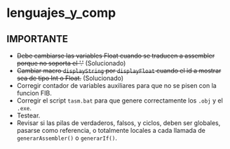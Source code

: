 # lenguajes_y_comp

## IMPORTANTE

* ~~Debe cambiarse las variables Float cuando se traducen a assembler porque no soporta el '.'~~ (Solucionado)
* ~~Cambiar macro `displayString` por `displayFloat` cuando el id a mostrar sea de tipo Int o Float.~~ (Solucionado)
* Corregir contador de variables auxiliares para que no se pisen con la funcion FIB.
* Corregir el script `tasm.bat` para que genere correctamente los `.obj` y el `.exe`.
* Testear.
* Revisar si las pilas de verdaderos, falsos, y ciclos, deben ser globales, pasarse como referencia, o totalmente locales a cada llamada de `generarAssembler()` o `generarIf()`.

